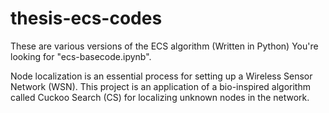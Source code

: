 # thesis-ecs-codes
These are various versions of the ECS algorithm (Written in Python)
You're looking for "ecs-basecode.ipynb".

Node localization is an essential process for setting up a Wireless Sensor Network (WSN).
This project is an application of a bio-inspired algorithm called Cuckoo Search (CS) for localizing unknown nodes in the network.
